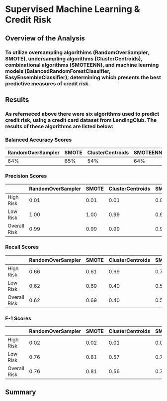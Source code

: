 # Supervised Machine Learning & Credit Risk

## Overview of the Analysis

### To utilize oversampling algorithims (RandomOverSampler, SMOTE), undersampling algorithms (ClusterCentroids), combinational algorithms (SMOTEENN), and machine learning models (BalancedRandomForestClassifier, EasyEnsembleClassifier); determining which presents the best predictive measures of credit risk. 

## Results

### As referneced above there were six algorithms used to predict credit risk, using a credit card dataset from LendingClub. The results of these algorithms are listed below:

### Balanced Accuracy Scores

| RandomOverSampler | SMOTE            | ClusterCentroids | SMOTEENN | BalancedRandomForestClassifier | EasyEnsembleClassifier |
| ----------------- | ---------------- | ---------------- | -------- | ------------------------------ | ---------------------- |
| 64%               | 65%              | 54%              | 64%      | 79%                            |  *93%*                 |

### Precision Scores

|               | RandomOverSampler | SMOTE            | ClusterCentroids | SMOTEENN | BalancedRandomForestClassifier | EasyEnsembleClassifier |
| ------------- | ----------------- | ---------------- | ---------------- | -------- | ------------------------------ | ---------------------- |
| High Risk     | 0.01              | 0.01             | 0.01             | 0.01     | 0.03                           | 0.09                   |
| Low Risk      | 1.00              | 1.00             | 0.99             | 0.99     | 1.00                           | 1.00                   |
| Overall Risk  | 0.99              | 0.99             | 0.99             | 0.99     | 0.99                           | 0.99                   |

### Recall Scores

|               | RandomOverSampler | SMOTE            | ClusterCentroids | SMOTEENN | BalancedRandomForestClassifier | EasyEnsembleClassifier |
| ------------- | ----------------- | ---------------- | ---------------- | -------- | ------------------------------ | ---------------------- |
| High Risk     | 0.66              | 0.61             | 0.69             | 0.72     | 0.70                           | 0.92                   |
| Low Risk      | 0.62              | 0.69             | 0.40             | 0.57     | 0.87                           | 0.94                   |
| Overall Risk  | 0.62              | 0.69             | 0.40             | 0.57     | 0.87                           | 0.94                   |

### F-1 Scores


|               | RandomOverSampler | SMOTE            | ClusterCentroids | SMOTEENN | BalancedRandomForestClassifier | EasyEnsembleClassifier |
| ------------- | ----------------- | ---------------- | ---------------- | -------- | ------------------------------ | ---------------------- |
| High Risk     | 0.02              | 0.02             | 0.01             | 0.02     | 0.06                           | 0.16                   |
| Low Risk      | 0.76              | 0.81             | 0.57             | 0.72     | 0.93                           | 0.97                   |
| Overall Risk  | 0.76              | 0.81             | 0.56             | 0.72     | 0.93                           | 0.97                   |

## Summary
